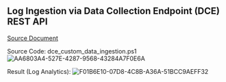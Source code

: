 ## Log Ingestion via Data Collection Endpoint (DCE) REST API
[Source Document](https://learn.microsoft.com/en-us/azure/azure-monitor/logs/tutorial-logs-ingestion-code?tabs=powershell)

Source Code: dce_custom_data_ingestion.ps1
![AA6803A4-527E-4287-9568-43284A7F0E6A](https://github.com/user-attachments/assets/98072433-c0fa-409a-af50-94fc68084a03)


Result (Log Analytics):
![F01B6E10-07D8-4C8B-A36A-51BCC9AEFF32](https://github.com/user-attachments/assets/ec13aab0-aaa9-46a4-a374-1def99410cca)

